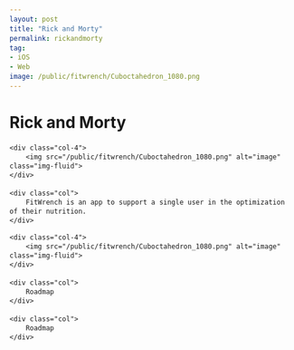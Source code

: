 ```yaml
---
layout: post
title: "Rick and Morty"
permalink: rickandmorty
tag:
- iOS
- Web
image: /public/fitwrench/Cuboctahedron_1080.png
---
```


<h1>Rick and Morty</h1>

<div class="row">

    <div class="col-4">
        <img src="/public/fitwrench/Cuboctahedron_1080.png" alt="image" class="img-fluid">
    </div>

    <div class="col">
        FitWrench is an app to support a single user in the optimization of their nutrition.
    </div>

</div>

<div class="row">

    <div class="col-4">
        <img src="/public/fitwrench/Cuboctahedron_1080.png" alt="image" class="img-fluid">
    </div>

    <div class="col">
        Roadmap
    </div>

    <div class="col">
        Roadmap
    </div>

</div>

<!-- <div id="carouselExampleIndicators" class="carousel slide">
    <div class="carousel-indicators">
      <button type="button" data-bs-target="#carouselExampleIndicators" data-bs-slide-to="0" class="active" aria-current="true" aria-label="Slide 1"></button>
      <button type="button" data-bs-target="#carouselExampleIndicators" data-bs-slide-to="1" aria-label="Slide 2"></button>
      <button type="button" data-bs-target="#carouselExampleIndicators" data-bs-slide-to="2" aria-label="Slide 3"></button>
    </div>
    <div class="carousel-inner">
      <div class="carousel-item active">
        <img src="..." class="d-block w-100" alt="...">
      </div>
      <div class="carousel-item">
        <img src="..." class="d-block w-100" alt="...">
      </div>
      <div class="carousel-item">
        <img src="..." class="d-block w-100" alt="...">
      </div>
    </div>
    <button class="carousel-control-prev" type="button" data-bs-target="#carouselExampleIndicators" data-bs-slide="prev">
      <span class="carousel-control-prev-icon" aria-hidden="true"></span>
      <span class="visually-hidden">Previous</span>
    </button>
    <button class="carousel-control-next" type="button" data-bs-target="#carouselExampleIndicators" data-bs-slide="next">
      <span class="carousel-control-next-icon" aria-hidden="true"></span>
      <span class="visually-hidden">Next</span>
    </button>
  </div> -->